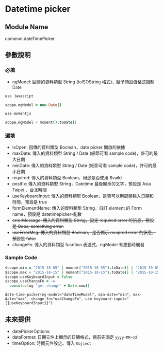 
# Datetime picker

## Module Name
common.dateTimePicker

## 參數說明

### 必填
* ngModel: 回傳的資料類型 String (toISOString 格式)，賦予預設值格式限制 Date

```coffeescript
use Javascipt

scope.ngModel = new Date()

use momentjs

scope.ngModel = moment().toDate()
```

### 選填
* isOpen: 回傳的資料類型 Boolean，date picker 開啟的依據
* maxDate: 傳入的資料類型 String / Date (細節可看 sample code)，許可的最大日期
* minDate: 傳入的資料類型 String / Date (細節可看 sample code)，許可的最小日期
* required: 傳入的資料類型 Boolean，用途是否使用 $vaild
* postfix: 傳入的資料類型 String，Datetime 最後顯示的文字，預設是 Asia Taipei 、台北時間
* useKeyboardInput: 傳入的資料類型 Boolean，是否可以用鍵盤輸入日期和時間，預設是 true
* formElementName: 傳入的資料類型 String，自訂 element 的 Form name，預設是 datetimepicker-亂數
* ~~errorMessage: 傳入的資料類型 String，設定 required error 的訊息，預設是 Oops, something error.~~
* ~~useErrorMsg: 傳入的資料類型 Boolean，是否顯示 reuqired error 的訊息，預設是 false~~
* changeFn: 傳入的資料類型 fucntion 表達式，ngModel 有更動時觸發

### Sample Code
```coffeescript
$scope.min = "2015-10-05" | moment("2015-10-05").toDate() | "2015-10-05T00:00:00.000Z"
$scope.max = "2015-10-15" | moment("2015-10-15").toDate() | "2015-10-15T00:00:00.000Z"
$scope.useKeyboardInput = false
$scope.useChangeFn = ->
  console.log "get change" + Date.now()
```

```jade
date-time-picker(ng-model="dateTimeModel", min-date="min", max-date="max", change-fn="useChangeFn", use-keyboard-input="{{useKeyboardInput}}")
```


## 未來提供
* datePickerOptions: 
* dateFormat: 日期元件上顯示的日期格式，目前先固定 `yyyy-MM-dd`
* timeOption: 時間元件設定。傳入 `Objcect`
